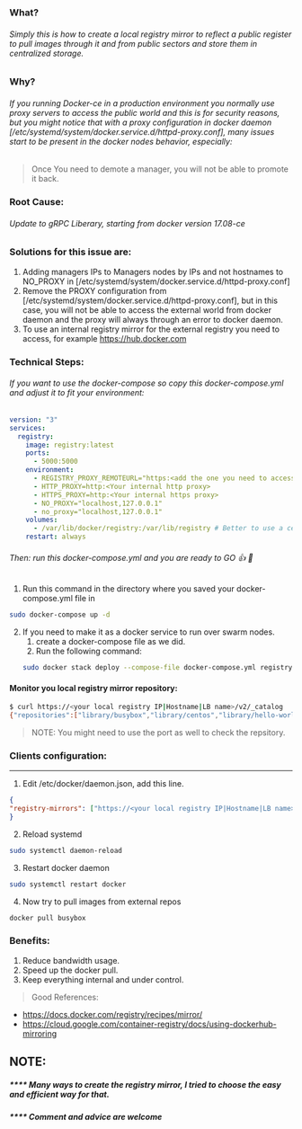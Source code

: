 ### What?
###### Simply this is how to create a local registry mirror to reflect a public register to pull images through it and from public sectors and store them in centralized storage.

### Why?
###### If you running Docker-ce in a production environment you normally use proxy servers to access the public world and this is for security reasons, but you might notice that with a proxy configuration in docker daemon [/etc/systemd/system/docker.service.d/httpd-proxy.conf], many issues start to be present in the docker nodes behavior, especially:
> Once You need to demote a manager, you will not be able to promote it back.

### Root Cause:
###### Update to gRPC Liberary, starting from docker version 17.08-ce

### Solutions for this issue are:
1. Adding managers IPs to Managers nodes by IPs and not hostnames to NO_PROXY in [/etc/systemd/system/docker.service.d/httpd-proxy.conf]
2. Remove the PROXY configuration from [/etc/systemd/system/docker.service.d/httpd-proxy.conf], but in this case, you will not be able to access the external world from docker daemon and the proxy will always through an error to docker daemon.
3. To use an internal registry mirror for the external registry you need to access, for example https://hub.docker.com

### Technical Steps:
###### If you want to use the docker-compose so copy this docker-compose.yml and adjust it to fit your environment:
```yaml
version: "3"
services:
  registry:
    image: registry:latest
    ports:
      - 5000:5000
    environment:
      - REGISTRY_PROXY_REMOTEURL="https:<add the one you need to access>"
      - HTTP_PROXY=http:<Your internal http proxy>
      - HTTPS_PROXY=http:<Your internal https proxy>
      - NO_PROXY="localhost,127.0.0.1"
      - no_proxy="localhost,127.0.0.1"
    volumes:
      - /var/lib/docker/registry:/var/lib/registry # Better to use a centerlaized storage
    restart: always
```
###### Then: run this docker-compose.yml and you are ready to GO :+1: :metal:
1. Run this command in the directory where you saved your docker-compose.yml file in
```bash
sudo docker-compose up -d
```
2. If you need to make it as a docker service to run over swarm nodes.
    1. create a docker-compose file as we did.
    2. Run the following command:
    ```bash
    sudo docker stack deploy --compose-file docker-compose.yml registry
    ```

#### Monitor you local registry mirror repository:
```bash
$ curl https://<your local registry IP|Hostname|LB name>/v2/_catalog
{"repositories":["library/busybox","library/centos","library/hello-world"]}
```
> NOTE: You might need to use the port as well to check the repsitory.

### Clients configuration:
--------------------------------------
1. Edit /etc/docker/daemon.json, add this line.
```json
{
"registry-mirrors": ["https://<your local registry IP|Hostname|LB name>"]
}
```
2. Reload systemd
```bash
sudo systemctl daemon-reload
```
3. Restart docker daemon
```bash
sudo systemctl restart docker
```
4. Now try to pull images from external repos
```bash
docker pull busybox
```

### Benefits:
1. Reduce bandwidth usage.
2. Speed up the docker pull.
3. Keep everything internal and under control.

> Good References:
* https://docs.docker.com/registry/recipes/mirror/
*  https://cloud.google.com/container-registry/docs/using-dockerhub-mirroring

## NOTE:
##### **** Many ways to create the registry mirror, I tried to choose the easy and efficient way for that.
##### **** Comment and advice are welcome
